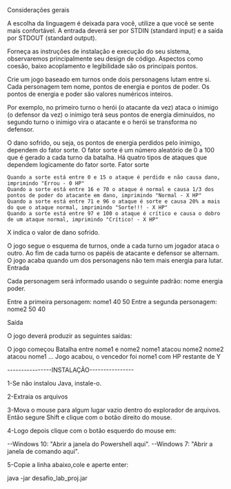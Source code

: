 Considerações gerais

A escolha da linguagem é deixada para você, utilize a que você se sente mais confortável. A entrada deverá ser por STDIN (standard input) e a saída por STDOUT (standard output).

Forneça as instruções de instalação e execução do seu sistema, observaremos principalmente seu design de código. Aspectos como coesão, baixo acoplamento e legibilidade são os principais pontos.

Crie um jogo baseado em turnos onde dois personagens lutam entre si. Cada personagem tem nome, pontos de energia e pontos de poder. Os pontos de energia e poder são valores numéricos inteiros.

Por exemplo, no primeiro turno o herói (o atacante da vez) ataca o inimigo (o defensor da vez) o inimigo terá seus pontos de energia diminuídos, no segundo turno o inimigo vira o atacante e o herói se transforma no defensor.

O dano sofrido, ou seja, os pontos de energia perdidos pelo inimigo, dependem do fator sorte. O fator sorte é um número aleatório de 0 a 100 que é gerado a cada turno da batalha. Há quatro tipos de ataques que dependem logicamente do fator sorte.
Fator sorte

    Quando a sorte está entre 0 e 15 o ataque é perdido e não causa dano, imprimindo "Errou - 0 HP"
    Quando a sorte está entre 16 e 70 o ataque é normal e causa 1/3 dos pontos de poder do atacante em dano, imprimindo "Normal - X HP"
    Quando a sorte está entre 71 e 96 o ataque é sorte e causa 20% a mais do que o ataque normal, imprimindo "Sorte!!! - X HP"
    Quando a sorte está entre 97 e 100 o ataque é crítico e causa o dobro de um ataque normal, imprimindo "Crítico! - X HP"

X indica o valor de dano sofrido.

O jogo segue o esquema de turnos, onde a cada turno um jogador ataca o outro. Ao fim de cada turno os papéis de atacante e defensor se alternam. O jogo acaba quando um dos personagens não tem mais energia para lutar.
Entrada

Cada personagem será informado usando o seguinte padrão: nome energia poder.

Entre a primeira personagem:
nome1 40 50
Entre a segunda personagem:
nome2 50 40

Saída

O jogo deverá produzir as seguintes saídas:

O jogo começou
Batalha entre nome1 e nome2
nome1 atacou nome2
<mensagem de dano>
nome2 atacou nome1
<mensagem de dano>
...
Jogo acabou, o vencedor foi nome1 com HP restante de Y


----------------INSTALAÇÃO----------------

1-Se não instalou Java, instale-o.

2-Extraia os arquivos

3-Mova o mouse para algum lugar vazio dentro do explorador de arquivos. Então segure Shift e clique com o botão direito do mouse.

4-Logo depois clique com o botão esquerdo do mouse em:

--Windows 10: "Abrir a janela do Powershell aqui".
--Windows 7: "Abrir a janela de comando aqui".

5-Copie a linha abaixo,cole e aperte enter:

java -jar desafio_lab_proj.jar
